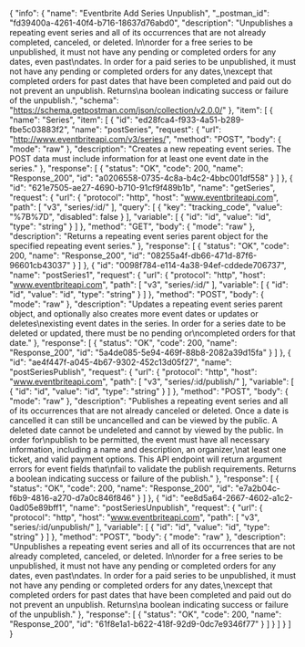 {
  "info": {
    "name": "Eventbrite Add Series  Unpublish",
    "_postman_id": "fd39400a-4261-40f4-b716-18637d76abd0",
    "description": "Unpublishes a repeating event series and all of its occurrences that are not already completed, canceled, or deleted. In\norder for a free series to be unpublished, it must not have any pending or completed orders for any dates, even past\ndates. In order for a paid series to be unpublished, it must not have any pending or completed orders for any dates,\nexcept that completed orders for past dates that have been completed and paid out do not prevent an unpublish. Returns\na boolean indicating success or failure of the unpublish.",
    "schema": "https://schema.getpostman.com/json/collection/v2.0.0/"
  },
  "item": [
    {
      "name": "Series",
      "item": [
        {
          "id": "ed28fca4-f933-4a51-b289-fbe5c03883f2",
          "name": "postSeries",
          "request": {
            "url": "http://www.eventbriteapi.com/v3/series/",
            "method": "POST",
            "body": {
              "mode": "raw"
            },
            "description": "Creates a new repeating event series. The POST data must include information for at least one event date in the series."
          },
          "response": [
            {
              "status": "OK",
              "code": 200,
              "name": "Response_200",
              "id": "a0206558-0735-4c8a-b4c2-4bbc001df558"
            }
          ]
        },
        {
          "id": "621e7505-ae27-4690-b710-91cf9f489b1b",
          "name": "getSeries",
          "request": {
            "url": {
              "protocol": "http",
              "host": "www.eventbriteapi.com",
              "path": [
                "v3",
                "series/:id/"
              ],
              "query": [
                {
                  "key": "tracking_code",
                  "value": "%7B%7D",
                  "disabled": false
                }
              ],
              "variable": [
                {
                  "id": "id",
                  "value": "id",
                  "type": "string"
                }
              ]
            },
            "method": "GET",
            "body": {
              "mode": "raw"
            },
            "description": "Returns a repeating event series parent object for the specified repeating event series."
          },
          "response": [
            {
              "status": "OK",
              "code": 200,
              "name": "Response_200",
              "id": "08255a4f-db66-471d-87f6-96601cb43037"
            }
          ]
        },
        {
          "id": "0098f784-e114-4a38-94ef-cddede706737",
          "name": "postSeries1",
          "request": {
            "url": {
              "protocol": "http",
              "host": "www.eventbriteapi.com",
              "path": [
                "v3",
                "series/:id/"
              ],
              "variable": [
                {
                  "id": "id",
                  "value": "id",
                  "type": "string"
                }
              ]
            },
            "method": "POST",
            "body": {
              "mode": "raw"
            },
            "description": "Updates a repeating event series parent object, and optionally also creates more event dates or updates or deletes\nexisting event dates in the series. In order for a series date to be deleted or updated, there must be no pending or\ncompleted orders for that date."
          },
          "response": [
            {
              "status": "OK",
              "code": 200,
              "name": "Response_200",
              "id": "5a4de085-5e94-469f-88b8-2082a39d15fa"
            }
          ]
        },
        {
          "id": "ae4f447f-a045-4b67-9302-452c13d05f27",
          "name": "postSeriesPublish",
          "request": {
            "url": {
              "protocol": "http",
              "host": "www.eventbriteapi.com",
              "path": [
                "v3",
                "series/:id/publish/"
              ],
              "variable": [
                {
                  "id": "id",
                  "value": "id",
                  "type": "string"
                }
              ]
            },
            "method": "POST",
            "body": {
              "mode": "raw"
            },
            "description": "Publishes a repeating event series and all of its occurrences that are not already canceled or deleted. Once a date is cancelled it can still be uncancelled and can be viewed by the public. A deleted date cannot be undeleted and cannot by viewed by the public. In order for\npublish to be permitted, the event must have all necessary information, including a name and description, an organizer,\nat least one ticket, and valid payment options. This API endpoint will return argument errors for event fields that\nfail to validate the publish requirements. Returns a boolean indicating success or failure of the publish."
          },
          "response": [
            {
              "status": "OK",
              "code": 200,
              "name": "Response_200",
              "id": "e7a2b04c-f6b9-4816-a270-d7a0c846f846"
            }
          ]
        },
        {
          "id": "ee8d5a64-2667-4602-a1c2-0ad05e89bff1",
          "name": "postSeriesUnpublish",
          "request": {
            "url": {
              "protocol": "http",
              "host": "www.eventbriteapi.com",
              "path": [
                "v3",
                "series/:id/unpublish/"
              ],
              "variable": [
                {
                  "id": "id",
                  "value": "id",
                  "type": "string"
                }
              ]
            },
            "method": "POST",
            "body": {
              "mode": "raw"
            },
            "description": "Unpublishes a repeating event series and all of its occurrences that are not already completed, canceled, or deleted. In\norder for a free series to be unpublished, it must not have any pending or completed orders for any dates, even past\ndates. In order for a paid series to be unpublished, it must not have any pending or completed orders for any dates,\nexcept that completed orders for past dates that have been completed and paid out do not prevent an unpublish. Returns\na boolean indicating success or failure of the unpublish."
          },
          "response": [
            {
              "status": "OK",
              "code": 200,
              "name": "Response_200",
              "id": "61f8e1a1-b622-418f-92d9-0dc7e9346f77"
            }
          ]
        }
      ]
    }
  ]
}